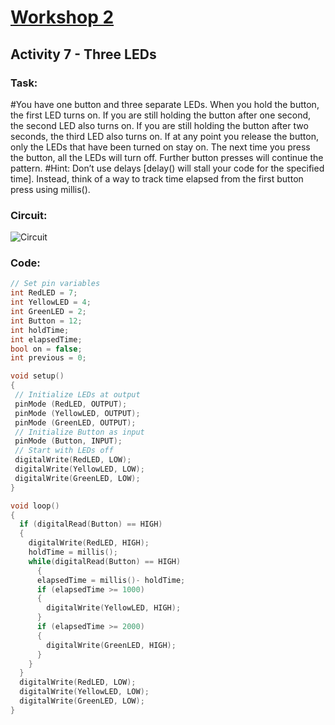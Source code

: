 # [Workshop 2](https://Snowflower2020.github.io/BMES/Workshops/Workshop2)

## Activity 7 - Three LEDs

### Task:
#You have one button and three separate LEDs. When you hold the button, the first LED turns on. If you are still holding the button after one second, the second LED also turns on. If you are still holding the button after two seconds, the third LED also turns on. If at any point you release the button, only the LEDs that have been turned on stay on. The next time you press the button, all the LEDs will turn off. Further button presses will continue the pattern.
#Hint: Don’t use delays [delay() will stall your code for the specified time]. Instead, think of a way to track time elapsed from the first button press using millis().
### Circuit:
![Circuit](https://Snowflower2020.github.io/BMES/Workshops/Workshop2/Activity7/W2A7.png)
### Code: 
```c++
// Set pin variables 
int RedLED = 7; 
int YellowLED = 4; 
int GreenLED = 2; 
int Button = 12; 
int holdTime;
int elapsedTime;
bool on = false;
int previous = 0;

void setup() 
{  
 // Initialize LEDs at output
 pinMode (RedLED, OUTPUT); 
 pinMode (YellowLED, OUTPUT); 
 pinMode (GreenLED, OUTPUT); 	
 // Initialize Button as input
 pinMode (Button, INPUT);
 // Start with LEDs off 
 digitalWrite(RedLED, LOW);
 digitalWrite(YellowLED, LOW);
 digitalWrite(GreenLED, LOW);
}

void loop() 
{
  if (digitalRead(Button) == HIGH)
  {
    digitalWrite(RedLED, HIGH);
    holdTime = millis();
    while(digitalRead(Button) == HIGH)
      {
      elapsedTime = millis()- holdTime;
      if (elapsedTime >= 1000)
      {
        digitalWrite(YellowLED, HIGH);
      }
      if (elapsedTime >= 2000)
      {
        digitalWrite(GreenLED, HIGH);
      }
    }
  }
  digitalWrite(RedLED, LOW);
  digitalWrite(YellowLED, LOW);
  digitalWrite(GreenLED, LOW);
}
```
